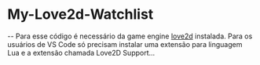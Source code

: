 # My-Love2d-Watchlist

-- Para esse código é necessário da game engine [love2d](https://love2d.org) instalada. Para os usuários de VS Code só precisam instalar uma extensão para linguagem Lua e a extensão chamada Love2D Support...